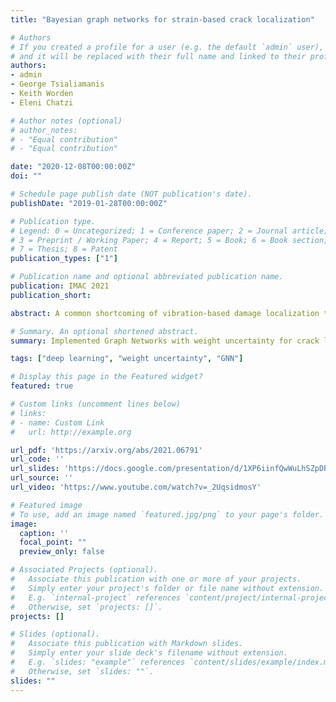 ```yaml
---
title: "Bayesian graph networks for strain-based crack localization"

# Authors
# If you created a profile for a user (e.g. the default `admin` user), write the username (folder name) here 
# and it will be replaced with their full name and linked to their profile.
authors:
- admin
- George Tsialiamanis
- Keith Worden
- Eleni Chatzi

# Author notes (optional)
# author_notes:
# - "Equal contribution"
# - "Equal contribution"

date: "2020-12-08T00:00:00Z"
doi: ""

# Schedule page publish date (NOT publication's date).
publishDate: "2019-01-28T00:00:00Z"

# Publication type.
# Legend: 0 = Uncategorized; 1 = Conference paper; 2 = Journal article;
# 3 = Preprint / Working Paper; 4 = Report; 5 = Book; 6 = Book section;
# 7 = Thesis; 8 = Patent
publication_types: ["1"]

# Publication name and optional abbreviated publication name.
publication: IMAC 2021
publication_short:

abstract: A common shortcoming of vibration-based damage localization techniques is that localized damages, i.e. small cracks, have a limited influence on the spectral characteristics of a structure. In contrast, even the smallest of defects, under particular loading conditions, cause localized strain concentrations with predictable spatial configuration. However, the effect of a small defect on strain decays quickly with distance from the defect, making strain-based localization rather challenging. In this work, an attempt is made to approximate, in a fully data-driven manner, the posterior distribution of a crack location, given arbitrary dynamic strain measurements at arbitrary discrete locations on a structure. The proposed technique leverages Graph Neural Networks (GNNs) and recent developments in scalable learning for Bayesian neural networks. The technique is demonstrated on the problem of inferring the position of an unknown crack via patterns of dynamic strain field measurements at discrete locations. The dataset consists of simulations of a hollow tube under random time-dependent excitations with randomly sampled crack geometry and orientation.

# Summary. An optional shortened abstract.
summary: Implemented Graph Networks with weight uncertainty for crack localization while using arbitrarily positioned strain sensors with good results.

tags: ["deep learning", "weight uncertainty", "GNN"]

# Display this page in the Featured widget?
featured: true

# Custom links (uncomment lines below)
# links:
# - name: Custom Link
#   url: http://example.org

url_pdf: 'https://arxiv.org/abs/2021.06791'
url_code: ''
url_slides: 'https://docs.google.com/presentation/d/1XP6iinfQwWuLhSZpDPLclxkbAdx0S2RhunNINhXvHKg/edit?usp=sharing'
url_source: ''
url_video: 'https://www.youtube.com/watch?v=_2UqsidmosY'

# Featured image
# To use, add an image named `featured.jpg/png` to your page's folder. 
image:
  caption: ''
  focal_point: ""
  preview_only: false

# Associated Projects (optional).
#   Associate this publication with one or more of your projects.
#   Simply enter your project's folder or file name without extension.
#   E.g. `internal-project` references `content/project/internal-project/index.md`.
#   Otherwise, set `projects: []`.
projects: []

# Slides (optional).
#   Associate this publication with Markdown slides.
#   Simply enter your slide deck's filename without extension.
#   E.g. `slides: "example"` references `content/slides/example/index.md`.
#   Otherwise, set `slides: ""`.
slides: ""
---
```


